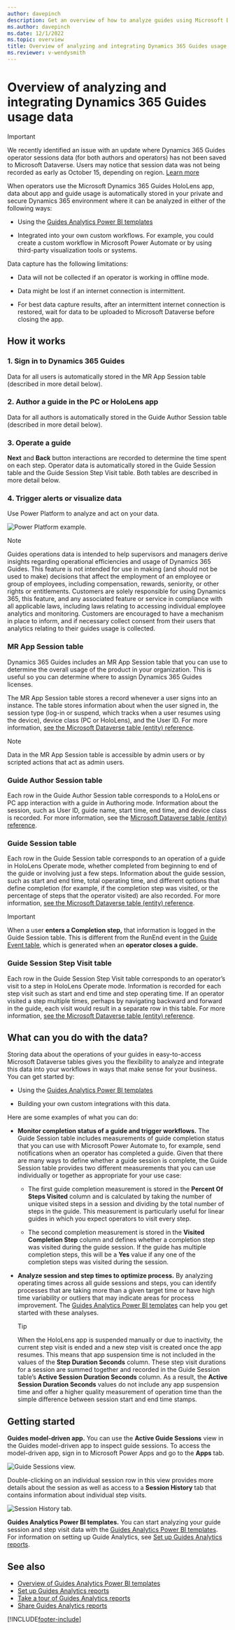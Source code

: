 ```yaml
---
author: davepinch
description: Get an overview of how to analyze guides using Microsoft Dynamics 365 Guides
ms.author: davepinch
ms.date: 12/1/2022
ms.topic: overview
title: Overview of analyzing and integrating Dynamics 365 Guides usage data
ms.reviewer: v-wendysmith
---
```


# Overview of analyzing and integrating Dynamics 365 Guides usage data

> [!IMPORTANT]
> We recently identified an issue with an update where Dynamics 365 Guides operator sessions data (for both authors and operators) has not been saved to Microsoft Dataverse. Users may notice that session data was not being recorded as early as October 15, depending on region. [Learn more](known-issues-hololens-app.md)

When operators use the Microsoft Dynamics 365 Guides HoloLens app, data about app and guide usage is automatically stored in your private and secure Dynamics 365 environment where it can be analyzed in either of the following ways:

- Using the [Guides Analytics Power BI templates](analytics-guide.md)

- Integrated into your own custom workflows. For example, you could create a custom workflow in Microsoft Power Automate or by using third-party visualization tools or systems.

Data capture has the following limitations:

- Data will not be collected if an operator is working in offline mode.

- Data might be lost if an internet connection is intermittent.

- For best data capture results, after an intermittent internet connection is restored, wait for data to be uploaded to Microsoft Dataverse before closing the app.

## How it works

### 1. Sign in to Dynamics 365 Guides

Data for all users is automatically stored in the MR App Session table (described in more detail below).

### 2. Author a guide in the PC or HoloLens app

Data for all authors is automatically stored in the Guide Author Session table (described in more detail below).

### 3. Operate a guide

**Next** and **Back** button interactions are recorded to determine the time spent on each step. Operator data is automatically stored in the Guide Session table and the Guide Session Step Visit table. Both tables are described in more detail below. 

### 4. Trigger alerts or visualize data

Use Power Platform to analyze and act on your data.

![Power Platform example.](media/analytics-alerts-visualize-data-1.PNG "Power Platform example")

> [!NOTE]
> Guides operations data is intended to help supervisors and managers derive insights regarding operational efficiencies and usage of Dynamics 365 Guides. This feature is not intended for use in making (and should not be used to make) decisions that affect the employment of an employee or group of employees, including compensation, rewards, seniority, or other rights or entitlements. Customers are solely responsible for using Dynamics 365, this feature, and any associated feature or service in compliance with all applicable laws, including laws relating to accessing individual employee analytics and monitoring. Customers are encouraged to have a mechanism in place to inform, and if necessary collect consent from their users that analytics relating to their guides usage is collected. 

### MR App Session table

Dynamics 365 Guides includes an MR App Session table that you can use to determine the overall usage of the product in your organization. This is useful so you can determine where to assign Dynamics 365 Guides licenses. 

The MR App Session table stores a record whenever a user signs into an instance. The table stores information about when the user signed in, the session type (log-in or suspend, which tracks when a user resumes using the device), device class (PC or HoloLens), and the User ID. For more information, [see the Microsoft Dataverse table (entity) reference](developer-entity-reference.md). 

> [!NOTE]
> Data in the MR App Session table is accessible by admin users or by scripted actions that act as admin users. 

### Guide Author Session table

Each row in the Guide Author Session table corresponds to a HoloLens or PC app interaction with a guide in Authoring mode. Information about the session, such as User ID, guide name, start time, end time, and device class is recorded. For more information, see the [Microsoft Dataverse table (entity) reference](developer-entity-reference.md).

### Guide Session table 

Each row in the Guide Session table corresponds to an operation of a guide in HoloLens Operate mode, whether completed from beginning to end of the guide or involving just a few steps. Information about the guide session, such as start and end time, total operating time, and different options that define completion (for example, if the completion step was visited, or the percentage of steps that the operator visited) are also recorded. For more information, [see the Microsoft Dataverse table (entity) reference](developer-entity-reference.md).

> [!IMPORTANT]
> When a user **enters a Completion step,** that information is logged in the Guide Session table. This is different from the RunEnd event in the [Guide Event table](developer-entity-reference.md#dynamics-365-guides-tables), which is generated when an **operator closes a guide.** 

### Guide Session Step Visit table 

Each row in the Guide Session Step Visit table corresponds to an operator’s visit to a step in HoloLens Operate mode. Information is recorded for each step visit such as start and end time and step operating time. If an operator visited a step multiple times, perhaps by navigating backward and forward in the guide, each visit would result in a separate row in this table. For more information, [see the Microsoft Dataverse table (entity) reference](developer-entity-reference.md). 

## What can you do with the data? 

Storing data about the operations of your guides in easy-to-access Microsoft Dataverse tables gives you the flexibility to analyze and integrate this data into your workflows in ways that make sense for your business. You can get started by:

- Using the [Guides Analytics Power BI templates](analytics-guide.md)

- Building your own custom integrations with this data. 

Here are some examples of what you can do: 

- **Monitor completion status of a guide and trigger workflows.** The Guide Session table includes measurements of guide completion status that you can use with Microsoft Power Automate to, for example, send notifications when an operator has completed a guide. Given that there are many ways to define whether a guide session is complete, the Guide Session table provides two different measurements that you can use individually or together as appropriate for your use case:

    - The first guide completion measurement is stored in the **Percent Of Steps Visited** column and is calculated by taking the number of unique visited steps in a session and dividing by the total number of steps in the guide. This measurement is particularly useful for linear guides in which you expect operators to visit every step. 
    
    - The second completion measurement is stored in the **Visited Completion Step** column and defines whether a completion step was visited during the guide session. If the guide has multiple completion steps, this will be a **Yes** value if any one of the completion steps was visited during the session.  

- **Analyze session and step times to optimize process.** By analyzing operating times across all guide sessions and steps, you can identify processes that are taking more than a given target time or have high time variability or outliers that may indicate areas for process improvement. The [Guides Analytics Power BI templates](analytics-guide.md) can help you get started with these analyses. 

   > [!TIP]
   > When the HoloLens app is suspended manually or due to inactivity, the current step visit is ended and a new step visit is created once the app resumes. This means that app suspension time is not included in the values of the **Step Duration Seconds** column. These step visit durations for a session are summed together and recorded in the Guide Session table’s **Active Session Duration Seconds** column. As a result, the **Active Session Duration Seconds** values do not include any app suspension time and offer a higher quality measurement of operation time than the simple difference between session start and end time stamps.   

## Getting started 

**Guides model-driven app.** You can use the **Active Guide Sessions** view in the Guides model-driven app to inspect guide sessions. To access the model-driven app, sign in to Microsoft Power Apps and go to the **Apps** tab. 

![Guide Sessions view.](media/analytics-data-stored-automatically-2.jpg "Guide Sessions view")

Double-clicking on an individual session row in this view provides more details about the session as well as access to a **Session History** tab that contains information about individual step visits.  

![Session History tab.](media/analytics-session-history-tab.PNG "Session History tab")

**Guides Analytics Power BI templates.** You can start analyzing your guide session and step visit data with the [Guides Analytics Power BI templates](analytics-guide.md). For information on setting up Guide Analytics, see [Set up Guides Analytics reports](analytics-ga-setup.md).  

## See also

- [Overview of Guides Analytics Power BI templates](analytics-guide.md)
- [Set up Guides Analytics reports](analytics-ga-setup.md)
- [Take a tour of Guides Analytics reports](analytics-ga-reports.md)
- [Share Guides Analytics reports](analytics-ga-share-reports.md)


[!INCLUDE[footer-include](../includes/footer-banner.md)]
